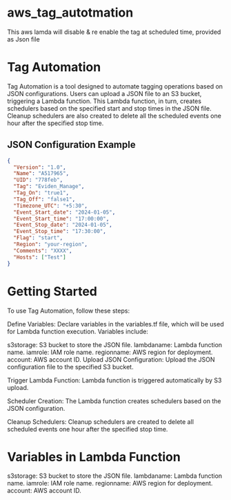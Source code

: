 # aws_tag_autotmation
This aws lamda will disable &amp; re enable the tag at scheduled time, provided as Json file

# Tag Automation

Tag Automation is a tool designed to automate tagging operations based on JSON configurations. Users can upload a JSON file to an S3 bucket, triggering a Lambda function. This Lambda function, in turn, creates schedulers based on the specified start and stop times in the JSON file. Cleanup schedulers are also created to delete all the scheduled events one hour after the specified stop time.

## JSON Configuration Example

```json
{
  "Version": "1.0",
  "Name": "A517965",
  "UID": "778feb",
  "Tag": "Eviden_Manage",
  "Tag_On": "true1",
  "Tag_Off": "false1",
  "Timezone_UTC": "+5:30",
  "Event_Start_date": "2024-01-05",
  "Event_Start_time": "17:00:00",
  "Event_Stop_date": "2024-01-05",
  "Event_Stop_time": "17:30:00",
  "Flag": "start",
  "Region": "your-region",
  "Comments": "XXXX",
  "Hosts": ["Test"]
}

```

# Getting Started
To use Tag Automation, follow these steps:

Define Variables: Declare variables in the variables.tf file, which will be used for Lambda function execution. Variables include:

s3storage: S3 bucket to store the JSON file.
lambdaname: Lambda function name.
iamrole: IAM role name.
regionname: AWS region for deployment.
account: AWS account ID.
Upload JSON Configuration: Upload the JSON configuration file to the specified S3 bucket.

Trigger Lambda Function: Lambda function is triggered automatically by S3 upload.

Scheduler Creation: The Lambda function creates schedulers based on the JSON configuration.

Cleanup Schedulers: Cleanup schedulers are created to delete all scheduled events one hour after the specified stop time.

# Variables in Lambda Function
s3storage: S3 bucket to store the JSON file.
lambdaname: Lambda function name.
iamrole: IAM role name.
regionname: AWS region for deployment.
account: AWS account ID.

